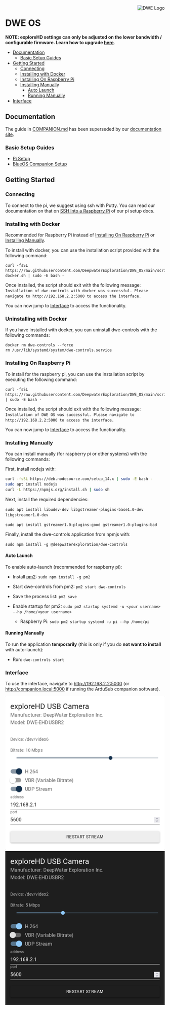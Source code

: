 <a href="https://dwe.ai/">
    <img src="https://docs.dwe.ai/_static/DWELogo_white_WEB.svg" alt="DWE Logo" title="DeepWater Exploration" align="right" height="60" />
</a>

# DWE OS

**NOTE: exploreHD settings can only be adjusted on the lower bandwidth / configurable firmware. Learn how to upgrade [here](https://docs.dwe.ai/software/firmware.html)**.

- [Documentation](#documentation)
    - [Basic Setup Guides](#basic-setup-guides)
- [Getting Started](#getting-started)
    - [Connecting](#connecting)
    - [Installing with Docker](#installing-with-docker)
    - [Installing On Raspberry Pi](#installing-on-raspberry-pi)
    - [Installing Manually](#installing-manually)
        - [Auto Launch](#auto-launch)
        - [Running Manually](#running-manually)
- [Interface](#interface)

## Documentation

The guide in [COMPANION.md](./COMPANION.md) has been superseded by our [documentation site](https://docs.dwe.ai/).

### Basic Setup Guides
- [Pi Setup](https://docs.dwe.ai/guides/pi_setup.html)
- [BlueOS Companion Setup](https://docs.dwe.ai/guides/blueos_companion.html)

## Getting Started

### Connecting

To connect to the pi, we suggest using ssh with Putty. You can read our documentation on that on [SSH Into a Raspberry Pi](https://docs.dwe.ai/guides/ssh_into_pi.html) of our pi setup docs.

### Installing with Docker

Recommended for Raspberry Pi instead of [Installing On Raspberry Pi](#installing-on-raspberry-pi) or [Installing Manually](#installing-manually).

To install with docker, you can use the installation script provided with the following command:
```
curl -fsSL https://raw.githubusercontent.com/DeepwaterExploration/DWE_OS/main/scripts/install-docker.sh | sudo -E bash -
```

Once installed, the script should exit with the following message:
`Installation of dwe-controls with docker was successful. Please navigate to http://192.168.2.2:5000 to access the interface.`

You can now jump to [Interface](#interface) to access the functionality.

### Uninstalling with Docker

If you have installed with docker, you can uninstall dwe-controls with the following commands:

```
docker rm dwe-controls --force
rm /usr/lib/systemd/system/dwe-controls.service
```

### Installing On Raspberry Pi

To install for the raspberry pi, you can use the installation script by executing the following command:
```
curl -fsSL https://raw.githubusercontent.com/DeepwaterExploration/DWE_OS/main/scripts/install.sh | sudo -E bash -
```

Once installed, the script should exit with the following message:
`Installation of DWE OS was successful. Please navigate to http://192.168.2.2:5000 to access the interface.`

You can now jump to [Interface](#interface) to access the functionality.

### Installing Manually

You can install manually (for raspberry pi or other systems) with the following commands:

First, install nodejs with:
```sh
curl -fsSL https://deb.nodesource.com/setup_14.x | sudo -E bash -
sudo apt install nodejs
curl -L https://npmjs.org/install.sh | sudo sh
```

Next, install the required dependencies:

`sudo apt install libudev-dev libgstreamer-plugins-base1.0-dev libgstreamer1.0-dev`

`sudo apt install gstreamer1.0-plugins-good gstreamer1.0-plugins-bad`

Finally, install the dwe-controls application from npmjs with:

`sudo npm install -g @deepwaterexploration/dwe-controls`

#### Auto Launch

To enable auto-launch (recommended for raspberry pi):

- Install [pm2](https://www.npmjs.com/package/pm2):
`sudo npm install -g pm2`

- Start dwe-controls from pm2:
`pm2 start dwe-controls`

- Save the process list:
`pm2 save`

- Enable startup for pm2: `sudo pm2 startup systemd -u <your username> --hp /home/<your username>`
    - Raspberry Pi: `sudo pm2 startup systemd -u pi --hp /home/pi`

#### Running Manually
To run the application **temporarily** (this is only if you do **not want to install** with auto-launch):

- Run: `dwe-controls start`

### **Interface**
To use the interface, navigate to <http://192.168.2.2:5000> (or <http://companion.local:5000> if running the ArduSub companion software).

![driverui](./images/driverui.png#gh-light-mode-only)
![driverui](./images/driverui-dark.png#gh-dark-mode-only)
